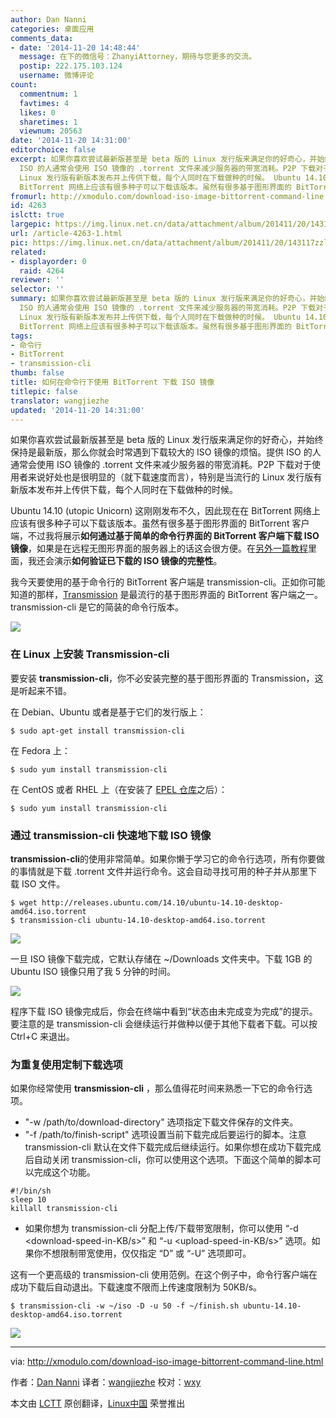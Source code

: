 ```yaml
---
author: Dan Nanni
categories: 桌面应用
comments_data:
- date: '2014-11-20 14:48:44'
  message: 在下的微信号：ZhanyiAttorney，期待与您更多的交流。
  postip: 222.175.103.124
  username: 微博评论
count:
  commentnum: 1
  favtimes: 4
  likes: 0
  sharetimes: 1
  viewnum: 20563
date: '2014-11-20 14:31:00'
editorchoice: false
excerpt: 如果你喜欢尝试最新版甚至是 beta 版的 Linux 发行版来满足你的好奇心，并始终保持是最新版，那么你就会时常遇到下载较大的 ISO 镜像的烦恼。提供
  ISO 的人通常会使用 ISO 镜像的 .torrent 文件来减少服务器的带宽消耗。P2P 下载对于使用者来说好处也是很明显的（就下载速度而言），特别是当流行的
  Linux 发行版有新版本发布并上传供下载，每个人同时在下载做种的时候。 Ubuntu 14.10 (utopic Unicorn) 这刚刚发布不久，因此现在在
  BitTorrent 网络上应该有很多种子可以下载该版本。虽然有很多基于图形界面的 BitTorrent 客户端，不过我将
fromurl: http://xmodulo.com/download-iso-image-bittorrent-command-line.html
id: 4263
islctt: true
largepic: https://img.linux.net.cn/data/attachment/album/201411/20/143117zzl9cwa0fza093v3.png
url: /article-4263-1.html
pic: https://img.linux.net.cn/data/attachment/album/201411/20/143117zzl9cwa0fza093v3.png.thumb.jpg
related:
- displayorder: 0
  raid: 4264
reviewer: ''
selector: ''
summary: 如果你喜欢尝试最新版甚至是 beta 版的 Linux 发行版来满足你的好奇心，并始终保持是最新版，那么你就会时常遇到下载较大的 ISO 镜像的烦恼。提供
  ISO 的人通常会使用 ISO 镜像的 .torrent 文件来减少服务器的带宽消耗。P2P 下载对于使用者来说好处也是很明显的（就下载速度而言），特别是当流行的
  Linux 发行版有新版本发布并上传供下载，每个人同时在下载做种的时候。 Ubuntu 14.10 (utopic Unicorn) 这刚刚发布不久，因此现在在
  BitTorrent 网络上应该有很多种子可以下载该版本。虽然有很多基于图形界面的 BitTorrent 客户端，不过我将
tags:
- 命令行
- BitTorrent
- transmission-cli
thumb: false
title: 如何在命令行下使用 BitTorrent 下载 ISO 镜像
titlepic: false
translator: wangjiezhe
updated: '2014-11-20 14:31:00'
---
```


如果你喜欢尝试最新版甚至是 beta 版的 Linux 发行版来满足你的好奇心，并始终保持是最新版，那么你就会时常遇到下载较大的 ISO 镜像的烦恼。提供 ISO 的人通常会使用 ISO 镜像的 .torrent 文件来减少服务器的带宽消耗。P2P 下载对于使用者来说好处也是很明显的（就下载速度而言），特别是当流行的 Linux 发行版有新版本发布并上传供下载，每个人同时在下载做种的时候。


Ubuntu 14.10 (utopic Unicorn) 这刚刚发布不久，因此现在在 BitTorrent 网络上应该有很多种子可以下载该版本。虽然有很多基于图形界面的 BitTorrent 客户端，不过我将展示**如何通过基于简单的命令行界面的 BitTorrent 客户端下载 ISO 镜像**，如果是在远程无图形界面的服务器上的话这会很方便。在[另外一篇教程](http://linux.cn/article-4264-1.html)里面，我还会演示**如何验证已下载的 ISO 镜像的完整性**。


我今天要使用的基于命令行的 BitTorrent 客户端是 transmission-cli。正如你可能知道的那样，[Transmission](https://www.transmissionbt.com/) 是最流行的基于图形界面的 BitTorrent 客户端之一。transmission-cli 是它的简装的命令行版本。


![](/data/attachment/album/201411/20/143117zzl9cwa0fza093v3.png)


### 在 Linux 上安装 Transmission-cli


要安装 **transmission-cli**，你不必安装完整的基于图形界面的 Transmission，这是听起来不错。


在 Debian、Ubuntu 或者是基于它们的发行版上：



```
$ sudo apt-get install transmission-cli 

```

在 Fedora 上：



```
$ sudo yum install transmission-cli

```

在 CentOS 或者 RHEL 上（在安装了 [EPEL 仓库](http://xmodulo.com/how-to-set-up-epel-repository-on-centos.html)之后）：



```
$ sudo yum install transmission-cli 

```

### 通过 transmission-cli 快速地下载 ISO 镜像


**transmission-cli**的使用非常简单。如果你懒于学习它的命令行选项，所有你要做的事情就是下载 .torrent 文件并运行命令。这会自动寻找可用的种子并从那里下载 ISO 文件。



```
$ wget http://releases.ubuntu.com/14.10/ubuntu-14.10-desktop-amd64.iso.torrent
$ transmission-cli ubuntu-14.10-desktop-amd64.iso.torrent 

```

![](/data/attachment/album/201411/20/143125teoqawyb03okmvvd.jpg)


一旦 ISO 镜像下载完成，它默认存储在 ~/Downloads 文件夹中。下载 1GB 的 Ubuntu ISO 镜像只用了我 5 分钟的时间。


![](/data/attachment/album/201411/20/143130xlnlq0fa0bi5qbaj.jpg)


程序下载 ISO 镜像完成后，你会在终端中看到“状态由未完成变为完成”的提示。要注意的是 transmission-cli 会继续运行并做种以便于其他下载者下载。可以按 Ctrl+C 来退出。


### 为重复使用定制下载选项


如果你经常使用 **transmission-cli** ，那么值得花时间来熟悉一下它的命令行选项。


* "-w /path/to/download-directory" 选项指定下载文件保存的文件夹。
* "-f /path/to/finish-script" 选项设置当前下载完成后要运行的脚本。注意 transmission-cli 默认在文件下载完成后继续运行。如果你想在成功下载完成后自动关闭 transmission-cli，你可以使用这个选项。下面这个简单的脚本可以完成这个功能。



```
#!/bin/sh
sleep 10
killall transmission-cli

```
* 如果你想为 transmission-cli 分配上传/下载带宽限制，你可以使用 “-d <download-speed-in-KB/s>” 和 “-u <upload-speed-in-KB/s>” 选项。如果你不想限制带宽使用，仅仅指定 “D” 或 “-U” 选项即可。


这有一个更高级的 transmission-cli 使用范例。在这个例子中，命令行客户端在成功下载后自动退出。下载速度不限而上传速度限制为 50KB/s。



```
$ transmission-cli -w ~/iso -D -u 50 -f ~/finish.sh ubuntu-14.10-desktop-amd64.iso.torrent 

```

![](/data/attachment/album/201411/20/143133aqtmizpq57q9blnm.jpg)




---


via: <http://xmodulo.com/download-iso-image-bittorrent-command-line.html>


作者：[Dan Nanni](http://xmodulo.com/author/nanni) 译者：[wangjiezhe](https://github.com/wangjiezhe) 校对：[wxy](https://github.com/wxy)


本文由 [LCTT](https://github.com/LCTT/TranslateProject) 原创翻译，[Linux中国](http://linux.cn/) 荣誉推出